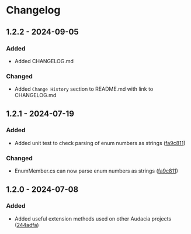 # Changelog

## 1.2.2 - 2024-09-05
### Added
- Added CHANGELOG.md

### Changed
- Added `Change History` section to README.md with link to CHANGELOG.md

## 1.2.1 - 2024-07-19
### Added
- Added unit test to check parsing of enum numbers as strings ([fa9c811](https://github.com/audaciaconsulting/Audacia.Core/pull/4/commits/fa9c811cccea10717d92ab988dc0b0efb6567cac))

### Changed
- EnumMember.cs can now parse enum numbers as strings ([fa9c811](https://github.com/audaciaconsulting/Audacia.Core/pull/4/commits/fa9c811cccea10717d92ab988dc0b0efb6567cac))

## 1.2.0 - 2024-07-08
### Added
- Added useful extension methods used on other Audacia projects ([244adfa](https://github.com/audaciaconsulting/Audacia.Core/pull/3/commits/244adfab31d9035c332daaf4b53a4bff71278e1c))
